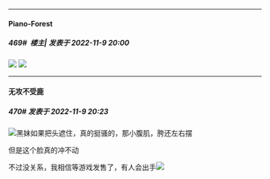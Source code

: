 

*****

####  Piano-Forest  
##### 469#         楼主| 发表于 2022-11-9 20:00

<img src="https://p.sda1.dev/8/f0b93916ac99a330bc3a6f457774635e/20221109_195920.jpg" referrerpolicy="no-referrer">
<img src="https://p.sda1.dev/8/2fd848918113dd82663149128f94cd00/20221109_195928.jpg" referrerpolicy="no-referrer">



*****

####  无攻不受鹿  
##### 470#       发表于 2022-11-9 20:23

<img src="https://static.saraba1st.com/image/smiley/face2017/048.png" referrerpolicy="no-referrer">黑妹如果把头遮住，真的挺骚的，那小腹肌，胯还左右摆

但是这个脸真的冲不动

不过没关系，我相信等游戏发售了，有人会出手<img src="https://static.saraba1st.com/image/smiley/face2017/049.png" referrerpolicy="no-referrer">

